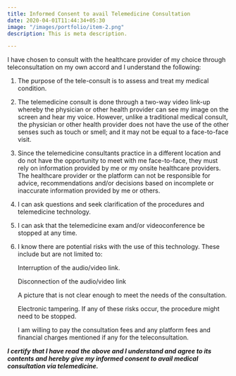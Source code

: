 ```yaml
---
title: Informed Consent to avail Telemedicine Consultation
date: 2020-04-01T11:44:34+05:30
image: "/images/portfolio/item-2.png"
description: This is meta description.

---
```

I have chosen to consult with the healthcare provider of my choice through teleconsultation on my own accord and I understand the following:

1. The purpose of the tele-consult is to assess and treat my medical condition.
2. The telemedicine consult is done through a two-way video link-up whereby the physician or other health provider can see my image on the screen and hear my voice. However, unlike a traditional medical consult, the physician or other health provider does not have the use of the other senses such as touch or smell; and it may not be equal to a face-to-face visit.
3. Since the telemedicine consultants practice in a different location and do not have the opportunity to meet with me face-to-face, they must rely on information provided by me or my onsite healthcare providers. The healthcare provider or the platform can not be responsible for advice, recommendations and/or decisions based on incomplete or inaccurate information provided by me or others.
4. I can ask questions and seek clarification of the procedures and telemedicine technology.
5. I can ask that the telemedicine exam and/or videoconference be stopped at any time.
6. I know there are potential risks with the use of this technology. These include but are not limited to:

    Interruption of the audio/video link.

    Disconnection of the audio/video link

    A picture that is not clear enough to meet the needs of the consultation.

    Electronic tampering. If any of these risks occur, the procedure might need to be stopped.

    I am willing to pay the consultation fees and any platform fees and financial charges mentioned if any for the teleconsultation.

**_I certify that I have read the above and I understand and agree to its contents and hereby give my informed consent to avail medical consultation via telemedicine._**
